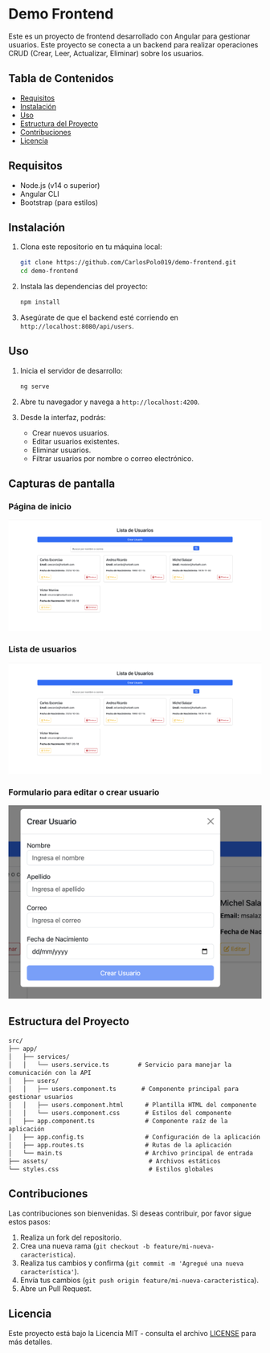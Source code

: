# Demo Frontend

Este es un proyecto de frontend desarrollado con Angular para gestionar usuarios. Este proyecto se conecta a un backend para realizar operaciones CRUD (Crear, Leer, Actualizar, Eliminar) sobre los usuarios.

## Tabla de Contenidos

- [Requisitos](#requisitos)
- [Instalación](#instalación)
- [Uso](#uso)
- [Estructura del Proyecto](#estructura-del-proyecto)
- [Contribuciones](#contribuciones)
- [Licencia](#licencia)

## Requisitos

- Node.js (v14 o superior)
- Angular CLI
- Bootstrap (para estilos)

## Instalación

1. Clona este repositorio en tu máquina local:
   ```bash
   git clone https://github.com/CarlosPolo019/demo-frontend.git
   cd demo-frontend
   ```

2. Instala las dependencias del proyecto:
   ```bash
   npm install
   ```

3. Asegúrate de que el backend esté corriendo en `http://localhost:8080/api/users`.

## Uso

1. Inicia el servidor de desarrollo:
   ```bash
   ng serve
   ```

2. Abre tu navegador y navega a `http://localhost:4200`.

3. Desde la interfaz, podrás:
   - Crear nuevos usuarios.
   - Editar usuarios existentes.
   - Eliminar usuarios.
   - Filtrar usuarios por nombre o correo electrónico.

## Capturas de pantalla

### Página de inicio
![Página de inicio](./screenshots/home.png)

### Lista de usuarios
![Lista de usuarios](./screenshots/home.png)

### Formulario para editar o crear usuario
![Editar usuario](./screenshots/edit-user.png)

## Estructura del Proyecto

```plaintext
src/
├── app/
│   ├── services/
│   │   └── users.service.ts        # Servicio para manejar la comunicación con la API
│   ├── users/
│   │   ├── users.component.ts       # Componente principal para gestionar usuarios
│   │   ├── users.component.html      # Plantilla HTML del componente
│   │   └── users.component.css       # Estilos del componente
│   ├── app.component.ts              # Componente raíz de la aplicación
│   ├── app.config.ts                 # Configuración de la aplicación
│   ├── app.routes.ts                 # Rutas de la aplicación
│   └── main.ts                       # Archivo principal de entrada
├── assets/                            # Archivos estáticos
└── styles.css                         # Estilos globales
```

## Contribuciones

Las contribuciones son bienvenidas. Si deseas contribuir, por favor sigue estos pasos:

1. Realiza un fork del repositorio.
2. Crea una nueva rama (`git checkout -b feature/mi-nueva-caracteristica`).
3. Realiza tus cambios y confirma (`git commit -m 'Agregué una nueva característica'`).
4. Envía tus cambios (`git push origin feature/mi-nueva-caracteristica`).
5. Abre un Pull Request.

## Licencia

Este proyecto está bajo la Licencia MIT - consulta el archivo [LICENSE](LICENSE) para más detalles.
